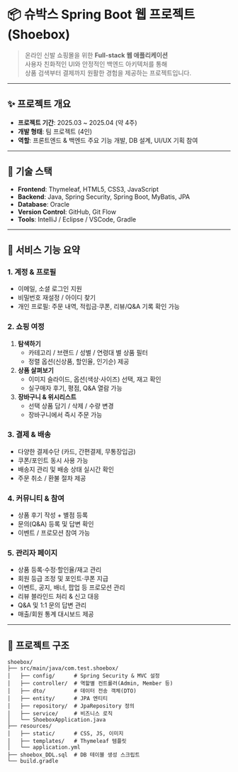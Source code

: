 # 📦 슈박스 Spring Boot 웹 프로젝트 (Shoebox)

> 온라인 신발 쇼핑몰을 위한 **Full-stack 웹 애플리케이션**  
> 사용자 친화적인 UI와 안정적인 백엔드 아키텍처를 통해  
> 상품 검색부터 결제까지 원활한 경험을 제공하는 프로젝트입니다.

---

## ✨ 프로젝트 개요
- **프로젝트 기간**: 2025.03 ~ 2025.04 (약 4주)
- **개발 형태**: 팀 프로젝트 (4인)
- **역할**: 프론트엔드 & 백엔드 주요 기능 개발, DB 설계, UI/UX 기획 참여

---

## 🔧 기술 스택
- **Frontend**: Thymeleaf, HTML5, CSS3, JavaScript
- **Backend**: Java, Spring Security, Spring Boot, MyBatis, JPA
- **Database**: Oracle
- **Version Control**: GitHub, Git Flow 
- **Tools**: IntelliJ / Eclipse / VSCode, Gradle

---

## 🚀 서비스 기능 요약

### 1. 계정 & 프로필
- 이메일, 소셜 로그인 지원
- 비밀번호 재설정 / 아이디 찾기
- 개인 프로필: 주문 내역, 적립금·쿠폰, 리뷰/Q&A 기록 확인 가능

### 2. 쇼핑 여정
1. **탐색하기**  
   - 카테고리 / 브랜드 / 성별 / 연령대 별 상품 필터  
   - 정렬 옵션(신상품, 할인율, 인기순) 제공  
2. **상품 살펴보기**  
   - 이미지 슬라이드, 옵션(색상·사이즈) 선택, 재고 확인  
   - 실구매자 후기, 평점, Q&A 열람 가능  
3. **장바구니 & 위시리스트**  
   - 선택 상품 담기 / 삭제 / 수량 변경  
   - 장바구니에서 즉시 주문 가능  

### 3. 결제 & 배송
- 다양한 결제수단 (카드, 간편결제, 무통장입금)  
- 쿠폰/포인트 동시 사용 가능  
- 배송지 관리 및 배송 상태 실시간 확인  
- 주문 취소 / 환불 절차 제공  

### 4. 커뮤니티 & 참여
- 상품 후기 작성 + 별점 등록  
- 문의(Q&A) 등록 및 답변 확인  
- 이벤트 / 프로모션 참여 가능  

### 5. 관리자 페이지
- 상품 등록·수정·할인율/재고 관리  
- 회원 등급 조정 및 포인트·쿠폰 지급  
- 이벤트, 공지, 배너, 팝업 등 프로모션 관리  
- 리뷰 블라인드 처리 & 신고 대응  
- Q&A 및 1:1 문의 답변 관리  
- 매출/회원 통계 대시보드 제공  



---

## 📂 프로젝트 구조
```
shoebox/
├── src/main/java/com.test.shoebox/
│   ├── config/      # Spring Security & MVC 설정
│   ├── controller/  # 역할별 컨트롤러(Admin, Member 등)
│   ├── dto/         # 데이터 전송 객체(DTO)
│   ├── entity/      # JPA 엔티티
│   ├── repository/  # JpaRepository 정의
│   ├── service/     # 비즈니스 로직
│   └── ShoeboxApplication.java
├── resources/
│   ├── static/      # CSS, JS, 이미지
│   ├── templates/   # Thymeleaf 템플릿
│   └── application.yml
├── shoebox_DDL.sql  # DB 테이블 생성 스크립트
└── build.gradle
```




